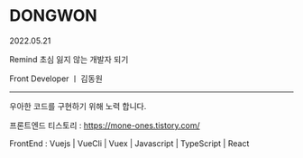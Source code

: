 # DONGWON

2022.05.21 

Remind 초심 잃지 않는 개발자 되기


Front Developer ㅣ 김동원 

---------------------------
   우아한 코드를 구현하기 위해 노력 합니다. <br/>


프론트엔드 티스토리 : https://mone-ones.tistory.com/

FrontEnd : Vuejs | VueCli | Vuex | Javascript | TypeScript | React 
